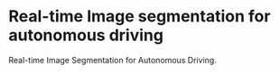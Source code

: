 # Real-time Image segmentation for autonomous driving
Real-time Image Segmentation for Autonomous Driving. 
